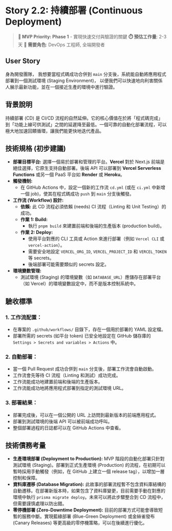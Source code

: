 # Story 2.2: 持續部署 (Continuous Deployment)

> **🔴 MVP Priority: Phase 1** - 實現快速交付與驗證的關鍵
> **⏱️ 預估工作量**: 2-3 天
> **👥 需要角色**: DevOps 工程師, 全端開發者

## User Story

身為開發團隊，
我想要當程式碼成功合併到 `main` 分支後，系統能自動將應用程式部署到一個測試環境 (Staging Environment)，
以便我們可以快速地向利害關係人展示最新功能，並在一個接近生產的環境中進行驗證。

## 背景說明

持續部署 (CD) 是 CI/CD 流程的自然延伸。它的核心價值在於將「程式碼完成」到「功能上線可供測試」之間的延遲降至最低。一個可靠的自動化部署流程，可以極大地加速回饋循環，讓我們能更快地迭代產品。

## 技術規格 (初步建議)

*   **部署目標平台:** 選擇一個易於部署和管理的平台。**Vercel** 對於 Next.js 前端是絕佳選擇，它原生支持自動部署。後端 API 可以部署到 **Vercel Serverless Functions** 或另一個 PaaS 平台如 **Render** 或 **Heroku**。
*   **觸發機制:**
    *   在 GitHub Actions 中，設定一個新的工作流 `cd.yml` (或在 `ci.yml` 中新增一個 job)，使其在程式碼成功 `push` 到 `main` 分支後觸發。
*   **工作流 (Workflow) 設計:**
    *   **依賴:** 此 CD 流程必須依賴 (needs) CI 流程（Linting 和 Unit Testing）的成功。
    *   **作業 1: Build:**
        *   執行 `pnpm build` 來建置前端和後端的生產版本 (production build)。
    *   **作業 2: Deploy:**
        *   使用平台對應的 CLI 工具或 Action 來進行部署（例如 `Vercel CLI` 或 `vercel-action`）。
        *   需要安全地設定 `VERCEL_ORG_ID`, `VERCEL_PROJECT_ID` 和 `VERCEL_TOKEN` 等 secrets。
        *   後端部署可能需要類似的 secrets 設定。
*   **環境變數管理:**
    *   測試環境 (Staging) 的環境變數（如 `DATABASE_URL`）應儲存在部署平台（如 Vercel）的環境變數設定中，而不是版本控制系統中。

## 驗收標準

### 1. 工作流配置：
*   在專案的 `.github/workflows/` 目錄下，存在一個用於部署的 YAML 設定檔。
*   部署所需的 secrets (如平台 token) 已安全地設定在 GitHub 儲存庫的 `Settings > Secrets and variables > Actions` 中。

### 2. 自動部署：
*   當一個 Pull Request 成功合併到 `main` 分支後，部署工作流會自動啟動。
*   工作流會先等待 CI 流程（Linting 和測試）成功完成。
*   工作流能成功地建置前端和後端的生產版本。
*   工作流能成功地將應用程式部署到指定的測試環境 URL。

### 3. 部署結果：
*   部署完成後，可以在一個公開的 URL 上訪問到最新版本的前端應用程式。
*   部署到測試環境的後端 API 可以被前端成功呼叫。
*   整個部署過程的日誌都可以在 GitHub Actions 中查看。

## 技術債務考量
*   **生產環境部署 (Deployment to Production):** MVP 階段的自動化部署只針對測試環境 (Staging)。部署到正式生產環境 (Production) 的流程，在初期可以暫時採用手動觸發（例如，在 GitHub 上建立一個 release tag），以增加一層控制和保障。
*   **資料庫遷移 (Database Migration):** 此故事的部署流程暫不包含資料庫結構的自動遷移。在部署新版本時，如果包含了資料庫變更，目前需要手動在對應的環境中執行 `prisma migrate deploy`。未來可以將此步驟整合到 CD 流程中，但需要謹慎處理以防出錯。
*   **零停機部署 (Zero-Downtime Deployment):** 目前的部署方式可能會導致短暫的服務中斷。實現藍綠部署 (Blue-Green Deployment) 或金絲雀發布 (Canary Releases) 等更高級的零停機策略，可以在後續進行優化。

